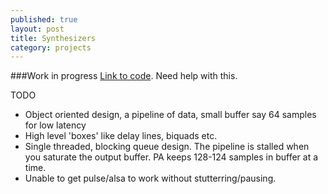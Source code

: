 ```yaml
---
published: true
layout: post
title: Synthesizers
category: projects
---
```


###Work in progress
[Link to code](https://github.com/ntavish/Multi-synth/). Need help with this.

TODO

* Object oriented design, a pipeline of data, small buffer say 64 samples for low latency
* High level 'boxes' like delay lines, biquads etc.
* Single threaded, blocking queue design. The pipeline is stalled when you saturate the output
  buffer. PA keeps 128-124 samples in buffer at a time.
* Unable to get pulse/alsa to work without stutterring/pausing.
